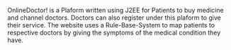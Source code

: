 
OnlineDoctor! is a Plaform written using J2EE for Patients to buy medicine and channel doctors. Doctors can also register under this plaform
to give their service. The website uses a Rule-Base-System to map patients to respective doctors by giving the symptoms of the 
medical condition they have. 
